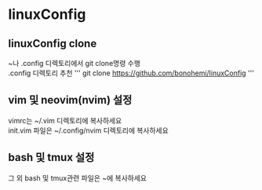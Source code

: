 # linuxConfig

## linuxConfig clone
~나 .config 디렉토리에서 git clone명령 수행
</br>
.config 디렉토리 추천
'''
git clone https://github.com/bonohemi/linuxConfig
'''


## vim 및 neovim(nvim) 설정
vimrc는 ~/.vim 디렉토리에 복사하세요
</br>
init.vim 파일은 ~/.config/nvim 디렉토리에 복사하세요

## bash 및 tmux 설정
그 외 bash 및 tmux관련 파일은 ~에 복사하세요

